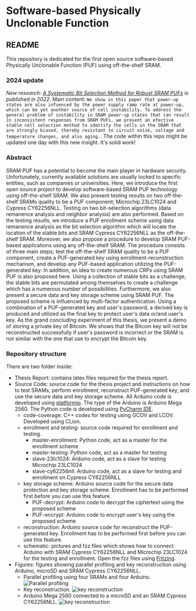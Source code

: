 # Software-based Physically Unclonable Function

## README
This repository is dedicated for the first open source software-based Physically Unclonable Function (PUF) using off-the-shelf SRAM.

### 2024 update

_New research: [A Systematic Bit Selection Method for Robust SRAM PUFs](https://eng.auburn.edu/~uguin/pdfs/wang2022systematic) is published in 2022_. Main content: ```We show in this paper that
power-up states are also infuenced by the power supply ramp rate at power-up, which can be yet another source of cell instability. To address the general problem of instability in SRAM power-up states that can result in inconsistent responses from SRAM PUFs, we present an efective stable cell selection method to identify the cells in the SRAM that are strongly biased, thereby resistant to circuit noise, voltage and temperature changes, and also aging.```.
The code within this repo might be updated one day with this new insight. It's solid work!


### Abstract
SRAM PUF has a potential to become the main player in hardware security. Unfortunately, currently available solutions are usually locked to specific entities, such as companies or universities. Here, we introduce the first open source project to develop software-based SRAM PUF technology using off-the-shelf SRAM.
We also present testing results on two off-the-shelf SRAMs quality to be a PUF component; Microchip 23LC1024 and Cypress CY62256NLL.
Testing on two bit-selection algorithms (data remanence analysis and neighbor analysis) are also performed.
Based on the testing results, we introduce a PUF enrollment scheme using data remanence analysis as the bit selection algorithm which will locate the location of the stable bits and SRAM Cypress CY62256NLL as the off-the-shelf SRAM.
Moreover, we also propose a procedure to develop SRAM PUF-based applications using any off-the-shelf SRAM. The procedure consists of three main steps; test the off-the-shelf SRAM quality to be a PUF component, create a PUF-generated key using enrollment-reconstruction mechanism, and develop any PUF-based application utilizing the PUF-generated key.
In addition, an idea to create numerous CRPs using SRAM PUF is also proposed here. Using a collection of stable bits as a challenge, the stable bits are permutated among themselves to create a challenge which has a numerous number of possibilities.
Furthermore, we also present a secure data and key storage scheme using SRAM PUF. The proposed scheme is influenced by multi-factor authentication. Using a combination of a PUF-generated key and user's password, a derived key is produced and utilized as the final key to protect user's data or/and user's key.
As the grand concluding experiment of this thesis, we present a demo of storing
a private key of Bitcoin.
We shows that the Bitcoin key will not be reconstructed successfully if user's
password is incorrect or the SRAM is not similar with the one that use to
encrypt the Bitcoin key.

### Repository structure
There are two folder inside:
- Thesis Report: contains latex files required for the thesis report.
- Source Code: source code for the thesis project and
instructions on how to test SRAMs, perform enrollment, reconstruct PUF-generated key, and use the secure data and key storage scheme. All Arduino code is developed using [platformio](https://platformio.org/platformio-ide). The type of the Arduino is Arduino Mega 2560. The Python code is developed using [PyCharm IDE](https://www.jetbrains.com/pycharm/download/#section=mac).
  - code-coverage: C++ codes for testing using GCOV and LCOV. Developed using CLion.
  - enrollment and testing: source code required for enrollment and testing.
    - master-enrollment: Python code, act as a master for the enrollment scheme
    - master-testing: Python code, act as a master for testing
    - slave-23lc1024: Arduino code, act as a slave for testing Microchip 23LC1024
    - slave-cy62256nll: Arduino code, act as a slave for testing and enrollment on Cypress CY62256NLL
  - key storage scheme: Arduino source code for the secure data protection and key storage scheme. Enrollment has to be performed first before you can use this feature.
    - PUF-decrypt: Arduino code to decrypt the ciphertext using the proposed scheme
    - PUF-encrypt: Arduino code to encrypt user's key using the proposed scheme
  - reconstruction: Arduino source code for reconstruct the PUF-generated key. Enrollment has to be performed first before you can use this feature.
  - schematic: pictures and fzz files which shows how to connect Arduino with SRAM Cypress CY62256NLL and Microchip 23LC1024 for the testing and enrollment. Open the fzz files using [Fritzing](http://fritzing.org/home/).
- Figures: figures showing parallel profiling and key reconstruction using
Arduino, microSD and SRAM Cypress CY62256NLL.
  - Parallel profiling using four SRAMs and four Arduino.
  ![Parallel profiling](Figures/parallel-profiling.png)
  - Key reconstruction.
  ![key reconstruction](Figures/key-reconstruction.JPG)
  - Arduino Mega 2560 connected to a microSD and an SRAM Cypress CY62256NLL.
  ![key reconstruction](Figures/arduino-microsd-sram.JPG)

